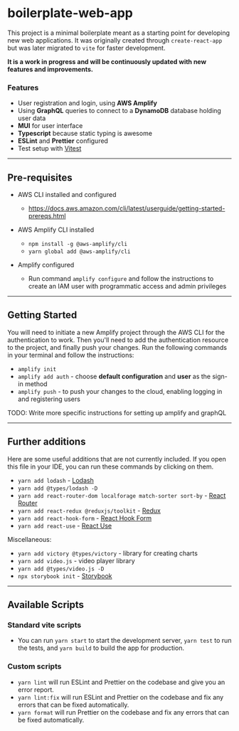 # boilerplate-web-app
This project is a minimal boilerplate meant as a starting point for developing new web applications.
It was originally created through `create-react-app` but was later migrated to `vite` for faster development.

**It is a work in progress and will be continuously updated with new features and improvements.**

### Features
* User registration and login, using **AWS Amplify**
* Using **GraphQL** queries to connect to a **DynamoDB** database holding user data
* **MUI** for user interface
* **Typescript** because static typing is awesome
* **ESLint** and **Prettier** configured
* Test setup with [Vitest](https://vitest.dev/guide/)
---
## Pre-requisites
* AWS CLI installed and configured
  * https://docs.aws.amazon.com/cli/latest/userguide/getting-started-prereqs.html
  
* AWS Amplify CLI installed
  * `npm install -g @aws-amplify/cli` 
  * `yarn global add @aws-amplify/cli`
  
* Amplify configured
  * Run command `amplify configure` and follow the instructions to create an IAM user with programmatic access and admin privileges

---
## Getting Started

You will need to initiate a new Amplify project through the AWS CLI for the authentication to work. Then you'll need to add the authentication resource to the project, and finally push your changes. Run the following commands in your terminal and follow the instructions:
* `amplify init`
* `amplify add auth` - choose **default configuration** and **user** as the sign-in method
* `amplify push` - to push your changes to the cloud, enabling logging in and registering users

TODO: Write more specific instructions for setting up amplify and graphQL

---

## Further additions

Here are some useful additions that are not currently included. If you open this file in your IDE, you can run these commands by clicking on them.
* `yarn add lodash` - [Lodash](https://lodash.com/docs/4.17.15)
* `yarn add @types/lodash -D`
* `yarn add react-router-dom localforage match-sorter sort-by` - [React Router](https://reactrouter.com/en/main/start/tutorial)
* `yarn add react-redux @reduxjs/toolkit` - [Redux](https://redux.js.org/introduction/getting-started)
* `yarn add react-hook-form` - [React Hook Form](https://react-hook-form.com/get-started)
* `yarn add react-use` - [React Use](https://github.com/streamich/react-use)


Miscellaneous:
* `yarn add victory @types/victory` - library for creating charts
* `yarn add video.js` - video player library
* `yarn add @types/video.js -D`
* `npx storybook init` - [Storybook](https://storybook.js.org/docs/react/get-started/introduction)

---
## Available Scripts

### Standard vite scripts
* You can run `yarn start` to start the development server, `yarn test` to run the tests, and `yarn build` to build the app for production.

### Custom scripts
* `yarn lint` will run ESLint and Prettier on the codebase and give you an error report.
* `yarn lint:fix` will run ESLint and Prettier on the codebase and fix any errors that can be fixed automatically.
* `yarn format` will run Prettier on the codebase and fix any errors that can be fixed automatically.
